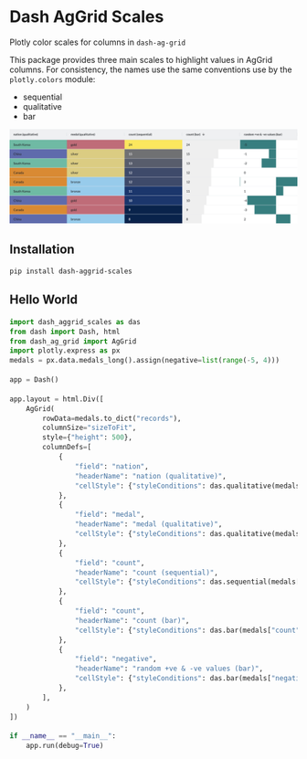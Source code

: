 # Dash AgGrid Scales

Plotly color scales for columns in `dash-ag-grid`

This package provides three main scales to highlight values in AgGrid columns. For consistency, the names use the same conventions use by the `plotly.colors` module:

- sequential
- qualitative
- bar

![](grid_with_color_scales.png)

## Installation

```bash
pip install dash-aggrid-scales
```

## Hello World

```python
import dash_aggrid_scales as das
from dash import Dash, html
from dash_ag_grid import AgGrid
import plotly.express as px
medals = px.data.medals_long().assign(negative=list(range(-5, 4)))

app = Dash()

app.layout = html.Div([
    AgGrid(
        rowData=medals.to_dict("records"),
        columnSize="sizeToFit",
        style={"height": 500},
        columnDefs=[
            {
                "field": "nation",
                "headerName": "nation (qualitative)",
                "cellStyle": {"styleConditions": das.qualitative(medals["nation"])},
            },
            {
                "field": "medal",
                "headerName": "medal (qualitative)",
                "cellStyle": {"styleConditions": das.qualitative(medals["medal"], "Safe")},
            },
            {
                "field": "count",
                "headerName": "count (sequential)",
                "cellStyle": {"styleConditions": das.sequential(medals["count"])},
            },
            {
                "field": "count",
                "headerName": "count (bar)",
                "cellStyle": {"styleConditions": das.bar(medals["count"])},
            },
            {
                "field": "negative",
                "headerName": "random +ve & -ve values (bar)",
                "cellStyle": {"styleConditions": das.bar(medals["negative"], "teal")},
            },
        ],
    )
])

if __name__ == "__main__":
    app.run(debug=True)

```
